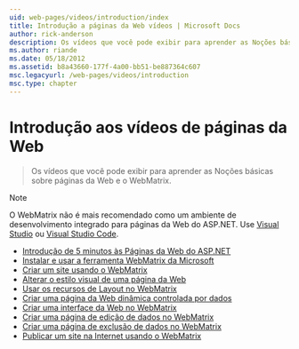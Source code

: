 ```yaml
---
uid: web-pages/videos/introduction/index
title: Introdução a páginas da Web vídeos | Microsoft Docs
author: rick-anderson
description: Os vídeos que você pode exibir para aprender as Noções básicas sobre páginas da Web e o WebMatrix.
ms.author: riande
ms.date: 05/18/2012
ms.assetid: b8a43660-177f-4a00-bb51-be887364c607
msc.legacyurl: /web-pages/videos/introduction
msc.type: chapter
---
```

<a name="introduction-to-web-pages-videos"></a>Introdução aos vídeos de páginas da Web
====================
> Os vídeos que você pode exibir para aprender as Noções básicas sobre páginas da Web e o WebMatrix.

> [!NOTE] 
> O WebMatrix não é mais recomendado como um ambiente de desenvolvimento integrado para páginas da Web do ASP.NET. Use [Visual Studio](xref:aspnet/web-pages/overview/getting-started/program-asp-net-web-pages-in-visual-studio) ou [Visual Studio Code](https://code.visualstudio.com/).


- [Introdução de 5 minutos às Páginas da Web do ASP.NET](5-minute-introduction-to-aspnet-web-pages.md)
- [Instalar e usar a ferramenta WebMatrix da Microsoft](install-and-use-the-microsoft-webmatrix-tool.md)
- [Criar um site usando o WebMatrix](create-a-website-using-webmatrix.md)
- [Alterar o estilo visual de uma página da Web](change-the-visual-style-of-a-web-page.md)
- [Usar os recursos de Layout no WebMatrix](use-the-layout-features-in-webmatrix.md)
- [Criar uma página da Web dinâmica controlada por dados](create-a-data-driven-dynamic-web-page.md)
- [Criar uma interface da Web no WebMatrix](create-a-web-interface-in-webmatrix.md)
- [Criar uma página de edição de dados no WebMatrix](create-an-edit-data-page-in-webmatrix.md)
- [Criar uma página de exclusão de dados no WebMatrix](create-a-delete-data-page-in-webmatrix.md)
- [Publicar um site na Internet usando o WebMatrix](publish-a-website-to-the-internet-using-webmatrix.md)
